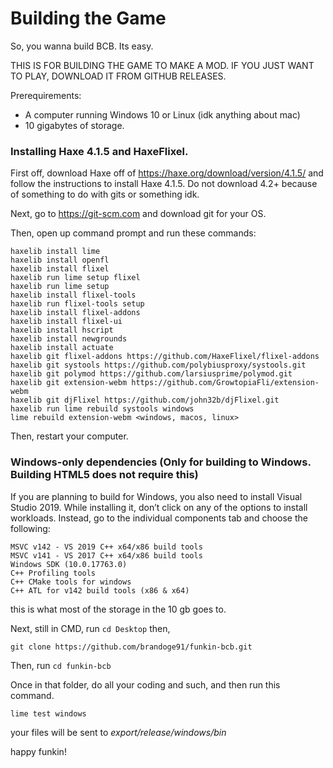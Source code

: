 # Building the Game

So, you wanna build BCB. Its easy.

THIS IS FOR BUILDING THE GAME TO MAKE A MOD. IF YOU JUST WANT TO PLAY, DOWNLOAD IT FROM GITHUB RELEASES.

Prerequirements:
- A computer running Windows 10 or Linux (idk anything about mac)
- 10 gigabytes of storage.

### Installing Haxe 4.1.5 and HaxeFlixel.

First off, download Haxe off of https://haxe.org/download/version/4.1.5/ and follow the instructions to install Haxe 4.1.5. Do not download 4.2+ because of something to do with gits or something idk.

Next, go to https://git-scm.com and download git for your OS.

Then, open up command prompt and run these commands:

```
haxelib install lime
haxelib install openfl
haxelib install flixel
haxelib run lime setup flixel
haxelib run lime setup
haxelib install flixel-tools
haxelib run flixel-tools setup
haxelib install flixel-addons
haxelib install flixel-ui
haxelib install hscript
haxelib install newgrounds
haxelib install actuate
haxelib git flixel-addons https://github.com/HaxeFlixel/flixel-addons
haxelib git systools https://github.com/polybiusproxy/systools.git
haxelib git polymod https://github.com/larsiusprime/polymod.git
haxelib git extension-webm https://github.com/GrowtopiaFli/extension-webm
haxelib git djFlixel https://github.com/john32b/djFlixel.git  
haxelib run lime rebuild systools windows
lime rebuild extension-webm <windows, macos, linux>
```

Then, restart your computer.

### Windows-only dependencies (Only for building to Windows. Building HTML5 does not require this)

If you are planning to build for Windows, you also need to install Visual Studio 2019. While installing it, don’t click on any of the options to install workloads. Instead, go to the individual components tab and choose the following:


    MSVC v142 - VS 2019 C++ x64/x86 build tools
    MSVC v141 - VS 2017 C++ x64/x86 build tools
    Windows SDK (10.0.17763.0)
    C++ Profiling tools
    C++ CMake tools for windows
    C++ ATL for v142 build tools (x86 & x64)

this is what most of the storage in the 10 gb goes to.

Next, still in CMD, run ```cd Desktop``` then,

```
git clone https://github.com/brandoge91/funkin-bcb.git
```

Then, run ```cd funkin-bcb```

Once in that folder, do all your coding and such, and then run this command.

```lime test windows```

your files will be sent to *export/release/windows/bin*

happy funkin!

